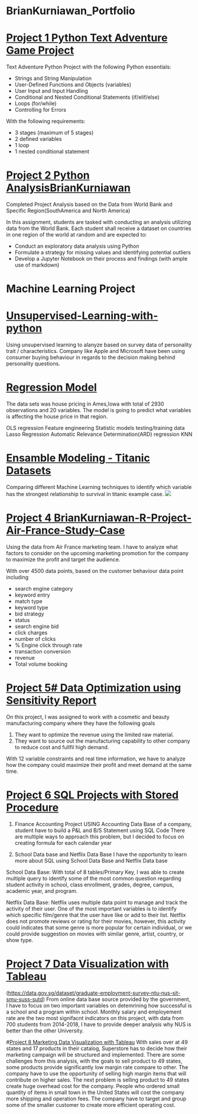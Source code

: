 # BrianKurniawan_Portfolio



# [Project 1 Python Text Adventure Game Project](https://github.com/briankurniawan/PythonProject_BK_Textadvgame)
Text Adventure Python Project with the following Python essentials:
- Strings and String Manipulation
- User-Defined Functions and Objects (variables)
- User Input and Input Handling
- Conditional and Nested Conditional Statements (if/elif/else)
- Loops (for/while)
- Controlling for Errors

With the following requirements:
- 3 stages (maximum of 5 stages)
- 2 defined variables
- 1 loop
- 1 nested conditional statement

# [Project 2 Python AnalysisBrianKurniawan](https://github.com/briankurniawan/Python-project-Analysis-Brian-Kurniawan)
Completed Project Analysis based on the Data from World Bank and Specific Region(SouthAmerica and North America)

In this assignment, students are tasked with conducting an analysis utilizing data from the World Bank. 
Each student shall receive a dataset on countries in one region of the world at random and are expected to:

- Conduct an exploratory data analysis using Python
- Formulate a strategy for missing values and identifying potential outliers
- Develop a Jupyter Notebook on their process and findings (with ample use of markdown) 

# Machine Learning Project
# [Unsupervised-Learning-with-python](https://github.com/briankurniawan/Unsupervised-Learning-with-python)
Using unsupervised learning to alanyze based on survey data of personality trait / characteristics.
Company like Apple and Microsoft have been using consumer buying behaviour in regards to the decision making behind personality questions.
# [Regression Model](https://github.com/briankurniawan/ML_regression_model) 
The data sets was house pricing in Ames,Iowa with total of 2930 observations and 20 variables. The model is going to predict what variables is affecting the house price in that region.

OLS regression
Feature engineering
Statistic models
testing/training data
Lasso Regression
Automatic Relevance Determination(ARD) regression
KNN

# [Ensamble Modeling - Titanic Datasets](https://github.com/briankurniawan/ML_titanic_Ensamble_modeling_BK)
Comparing different Machine Learning techniques to identify which variable has the strongest relationship to survival in titanic example case.
![](images/Titanic%20Ensamble%20Modeling%20Results.png)

# [Project 4 BrianKurniawan-R-Project-Air-France-Study-Case](https://github.com/briankurniawan/BrianKurniawan-R-Project-Air-France-Study-Case-)
Using the data from Air France marketing team.
I have to analyze what factors to consider on the upcoming marketing promotion for the company to maximize the profit and target the audience.

With over 4500 data points, based on the customer behaviour data point including 
- search engine category
- keyword entry
- match type
- keyword type
- bid strategy 
- status
- search engine bid
- click charges
- number of clicks
- % Engine click through rate
- transaction conversion
- revenue
- Total volume booking

# [Project 5# Data Optimization using Sensitivity Report](https://github.com/briankurniawan/Data_Optimization-SensitivityReport-)
On this project, I was assigned to work with a cosmetic and beauty manufacturing company where they have the following goals
1. They want to optimize the revenue using the limited raw material.
2. They want to source out the manufacturing capability to other company to reduce cost and fullfil high demand.

With 12 variable constraints and real time information,
we have to analyze how the company could maximize their profit and meet demand at the same time.

# [Project 6 SQL Projects with Stored Procedure](https://github.com/briankurniawan/SQL-Accounting-Project-BK)
1. Finance Accounting Project USING Accounting Data Base of a company, student have to build a P&L and B/S Statement using SQL Code There are multiple ways to approach this problem, but I decided to focus on creating formula for each calendar year

2. School Data base and Netflix Data Base I have the opportunity to learn more about SQL using School Data Base and Netflix Data base

School Data Base: With total of 8 tables/Primary Key, I was able to create multiple query to identify some of the most common question regarding student activity in school, class enrollment, grades, degree, campus, academic year, and program.

Netflix Data Base: Netflix uses multiple data point to manage and track the activity of their user. One of the most important variables is to identify which specific film/genre that the user have like or add to their list. Netflix does not promote reviews or rating for their movies, however, this activity could indicates that some genre is more popular for certain individual, or we could provide suggestion on movies with similar genre, artist, country, or show type.


# [Project 7 Data Visualization with Tableau](https://github.com/briankurniawan/Tableau-Data-Visualization-BK/blob/main/README.md)
(https://data.gov.sg/dataset/graduate-employment-survey-ntu-nus-sit-smu-suss-sutd) From online data base source provided by the government, I have to focus on two important variables on detemrining how successful is a school and a program within school. Monthly salary and employement rate are the two most signifacnt indicators on this project, with data from 700 students from 2014-2018, I have to provide deeper analysis why NUS is better than the other University.

#[Project 8 Marketing Data Visualization with Tableau](https://public.tableau.com/profile/brian.kurniawan#!/vizhome/BrianKurniawanDataVisualizationFinalProject/BrianKurniawanSuperstoreProject)
With sales over at 49 states and 17 products in their catalog, Superstore has to decide how their marketing campaign will be structured and implemented. There are some challenges from this analysis, with the goals to sell product to 49 states, some products provide significantly low margin rate compare to other. The company have to use the opportunity of selling high margin items that will contribute on higher sales. The next problem is selling product to 49 states create huge overhead cost for the company. People who ordered small quantity of items in small town in the United States will cost the company more shipping and operation fees. The company have to target and group some of the smaller customer to create more efficient operating cost.
